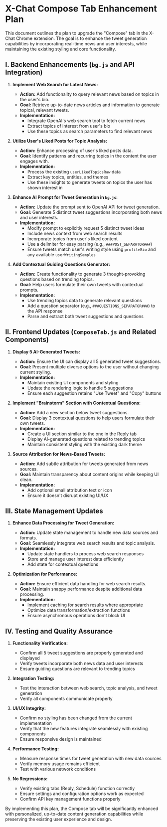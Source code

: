 # X-Chat Compose Tab Enhancement Plan

This document outlines the plan to upgrade the "Compose" tab in the X-Chat Chrome extension. The goal is to enhance the tweet generation capabilities by incorporating real-time news and user interests, while maintaining the existing styling and core functionality.

## I. Backend Enhancements (`bg.js` and API Integration)

1. **Implement Web Search for Latest News:**
   * **Action:** Add functionality to query relevant news based on topics in the user's bio.
   * **Goal:** Retrieve up-to-date news articles and information to generate topical, relevant tweets.
   * **Implementation:**
     * Integrate OpenAI's web search tool to fetch current news
     * Extract topics of interest from user's bio
     * Use these topics as search parameters to find relevant news

2. **Utilize User's Liked Posts for Topic Analysis:**
   * **Action:** Enhance processing of user's liked posts data.
   * **Goal:** Identify patterns and recurring topics in the content the user engages with.
   * **Implementation:**
     * Process the existing `userLikedTopicsRaw` data
     * Extract key topics, entities, and themes
     * Use these insights to generate tweets on topics the user has shown interest in

3. **Enhance AI Prompt for Tweet Generation in `bg.js`:**
   * **Action:** Update the prompt sent to OpenAI API for tweet generation.
   * **Goal:** Generate 5 distinct tweet suggestions incorporating both news and user interests.
   * **Implementation:**
     * Modify prompt to explicitly request 5 distinct tweet ideas
     * Include news context from web search results
     * Incorporate topics from user's liked content
     * Use a delimiter for easy parsing (e.g., `###POST_SEPARATOR###`)
     * Ensure tweets match user's writing style using `profileBio` and any available `userWritingSamples`

4. **Add Contextual Guiding Questions Generator:**
   * **Action:** Create functionality to generate 3 thought-provoking questions based on trending topics.
   * **Goal:** Help users formulate their own tweets with contextual prompts.
   * **Implementation:**
     * Use trending topics data to generate relevant questions
     * Add a question separator (e.g., `###QUESTIONS_SEPARATOR###`) to the API response
     * Parse and extract both tweet suggestions and questions

## II. Frontend Updates (`ComposeTab.js` and Related Components)

1. **Display 5 AI-Generated Tweets:**
   * **Action:** Ensure the UI can display all 5 generated tweet suggestions.
   * **Goal:** Present multiple diverse options to the user without changing current styling.
   * **Implementation:**
     * Maintain existing UI components and styling
     * Update the rendering logic to handle 5 suggestions
     * Ensure each suggestion retains "Use Tweet" and "Copy" buttons

2. **Implement "Brainstorm" Section with Contextual Questions:**
   * **Action:** Add a new section below tweet suggestions.
   * **Goal:** Display 3 contextual questions to help users formulate their own tweets.
   * **Implementation:**
     * Create a UI section similar to the one in the Reply tab
     * Display AI-generated questions related to trending topics
     * Maintain consistent styling with the existing dark theme

3. **Source Attribution for News-Based Tweets:**
   * **Action:** Add subtle attribution for tweets generated from news sources.
   * **Goal:** Maintain transparency about content origins while keeping UI clean.
   * **Implementation:**
     * Add optional small attribution text or icon
     * Ensure it doesn't disrupt existing UI/UX

## III. State Management Updates

1. **Enhance Data Processing for Tweet Generation:**
   * **Action:** Update state management to handle new data sources and formats.
   * **Goal:** Seamlessly integrate web search results and topic analysis.
   * **Implementation:**
     * Update state handlers to process web search responses
     * Store and manage user interest data efficiently
     * Add state for contextual questions

2. **Optimization for Performance:**
   * **Action:** Ensure efficient data handling for web search results.
   * **Goal:** Maintain snappy performance despite additional data processing.
   * **Implementation:**
     * Implement caching for search results where appropriate
     * Optimize data transformation/extraction functions
     * Ensure asynchronous operations don't block UI

## IV. Testing and Quality Assurance

1. **Functionality Verification:**
   * Confirm all 5 tweet suggestions are properly generated and displayed
   * Verify tweets incorporate both news data and user interests
   * Ensure guiding questions are relevant to trending topics

2. **Integration Testing:**
   * Test the interaction between web search, topic analysis, and tweet generation
   * Verify all components communicate properly

3. **UI/UX Integrity:**
   * Confirm no styling has been changed from the current implementation
   * Verify that the new features integrate seamlessly with existing components
   * Ensure responsive design is maintained

4. **Performance Testing:**
   * Measure response times for tweet generation with new data sources
   * Verify memory usage remains efficient
   * Test with various network conditions

5. **No Regressions:**
   * Verify existing tabs (Reply, Schedule) function correctly
   * Ensure settings and configuration options work as expected
   * Confirm API key management functions properly

By implementing this plan, the Compose tab will be significantly enhanced with personalized, up-to-date content generation capabilities while preserving the existing user experience and design.
